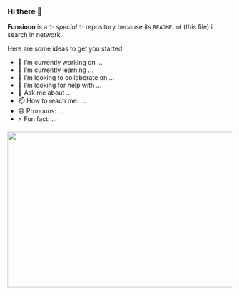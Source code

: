 ### Hi there 👋

**Funsiooo** is a ✨ _special_ ✨ repository because its `README.md` (this file) i search in network.

Here are some ideas to get you started:

- 🔭 I’m currently working on ...
- 🌱 I’m currently learning ...
- 👯 I’m looking to collaborate on ...
- 🤔 I’m looking for help with ...
- 💬 Ask me about ...
- 📫 How to reach me: ...
- 😄 Pronouns: ...
- ⚡ Fun fact: ...

<img src="https://github.com/SWING-D/SWING-D/blob/main/picture.png" width = "1080" height = "350" alt="" align=center />
